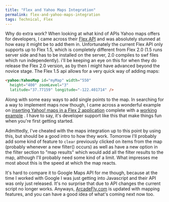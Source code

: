 ```yaml
---
title: "Flex and Yahoo Maps Integration"
permalink: flex-and-yahoo-maps-integration
tags: Technical, Flex
---
```


Why do extra work? When looking at what kind of APIs Yahoo maps offers for developers, I came across their [Flex API] and was absolutely stunned at how easy it might be to add them in. Unfortunately the current Flex API only supports up to Flex 1.5, which is completely different from Flex 2.0 (1.5 runs server side and has to be installed on the server, 2.0 compiles to swf files which run independently). i'll be keeping an eye on this for when they do release the Flex 2.0 version, as by then I might have advanced beyond the novice stage. The Flex 1.5 api allows for a very quick way of adding maps:

```html
<yahoo:YahooMap id="myMap" width="550"
  height="400" zoomLevel="3"
  latitude="37.77159" longitude="-122.401714" />
```

Along with some easy ways to add single points to the map. In searching for a way to implement maps now though, I came across a wonderful example on [inserting Yahoo! maps in a Flex 2 application] complete with a [working example][inserting Yahoo! maps in a Flex 2 application] . I have to say, it's developer support like this that make things fun when you're first getting started.

Admittedly, I've cheated with the maps integration up to this point by using this, but should be a good intro to how they work. Tomorrow I'll probably add some kind of feature to `clear` previously clicked on items from the map (probably whenever a new filter() occurs) as well as have a new option in the filter section to "map results" which would add all the filter results to the map, although I'll probably need some kind of a limit. What impresses me most about this is the speed at which the map reacts.

It's hard to compare it to Google Maps API for me though, because at the time I worked with Google I was just getting into Javascript and their API was only just released. It's no surprise that due to API changes the current script no longer works. Anyways, [ArcadeFly.com] is updated with mapping features, and you can have a good idea of what's coming next now too.

  [Flex API]: http://developer.yahoo.com/maps/flash/flexGettingStarted.html
  [inserting Yahoo! maps in a Flex 2 application]: http://www.asfusion.com/blog/entry/inserting-yahoo-maps-in-a-flex-2-application
  [ArcadeFly.com]: http://www.arcadefly.com
